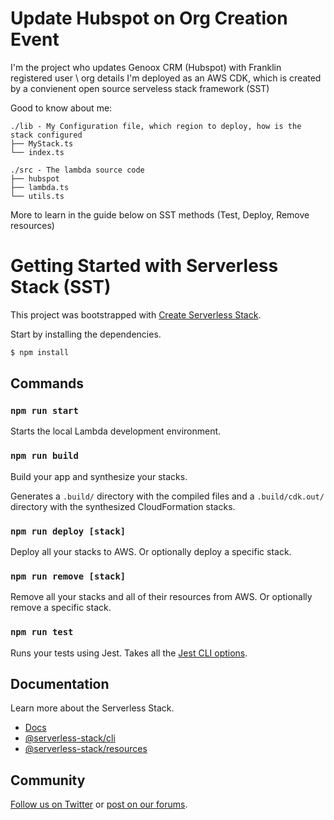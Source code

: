 # Update Hubspot on Org Creation Event

I'm the project who updates Genoox CRM (Hubspot) with Franklin registered user \ org details
I'm deployed as an AWS CDK, which is created by a convienent open source serveless stack framework (SST)

Good to know about me:

```
./lib - My Configuration file, which region to deploy, how is the stack configured
├── MyStack.ts 
└── index.ts
```

```
./src - The lambda source code
├── hubspot
├── lambda.ts
└── utils.ts
```



More to learn in the guide below on SST methods (Test, Deploy, Remove resources)
# Getting Started with Serverless Stack (SST)

This project was bootstrapped with [Create Serverless Stack](https://docs.serverless-stack.com/packages/create-serverless-stack).

Start by installing the dependencies.

```bash
$ npm install
```

## Commands

### `npm run start`

Starts the local Lambda development environment.

### `npm run build`

Build your app and synthesize your stacks.

Generates a `.build/` directory with the compiled files and a `.build/cdk.out/` directory with the synthesized CloudFormation stacks.

### `npm run deploy [stack]`

Deploy all your stacks to AWS. Or optionally deploy a specific stack.

### `npm run remove [stack]`

Remove all your stacks and all of their resources from AWS. Or optionally remove a specific stack.

### `npm run test`

Runs your tests using Jest. Takes all the [Jest CLI options](https://jestjs.io/docs/en/cli).

## Documentation

Learn more about the Serverless Stack.

- [Docs](https://docs.serverless-stack.com)
- [@serverless-stack/cli](https://docs.serverless-stack.com/packages/cli)
- [@serverless-stack/resources](https://docs.serverless-stack.com/packages/resources)

## Community

[Follow us on Twitter](https://twitter.com/ServerlessStack) or [post on our forums](https://discourse.serverless-stack.com).
